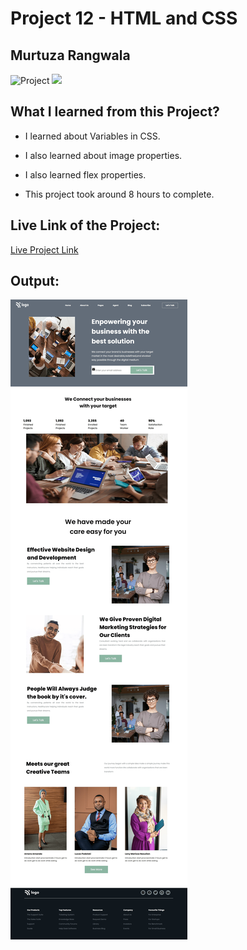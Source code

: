 # Project 12 - HTML and CSS

## Murtuza Rangwala

![Project](https://img.shields.io/badge/Project-12-brightgreen)
![](https://img.shields.io/badge/HTML-CSS-yellowgreen)

## What I learned from this Project?

- I learned about Variables in CSS.

- I also learned about image properties.

- I also learned flex properties.

- This project took around 8 hours to complete.

## Live Link of the Project:

[Live Project Link]()

## Output:

![Wireless Headphone](./12.png)
